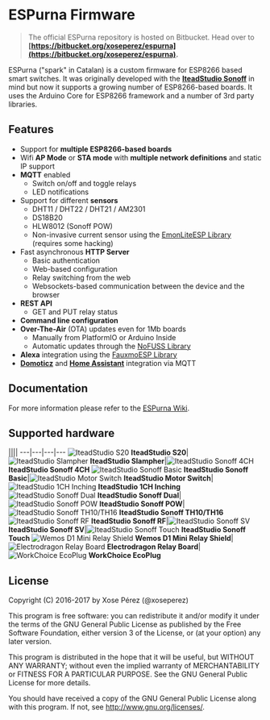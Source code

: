 # ESPurna Firmware

> The official ESPurna repository is hosted on Bitbucket.
> Head over to **[https://bitbucket.org/xoseperez/espurna](https://bitbucket.org/xoseperez/espurna).**

ESPurna ("spark" in Catalan) is a custom firmware for ESP8266 based smart switches.
It was originally developed with the **[IteadStudio Sonoff](https://www.itead.cc/sonoff-wifi-wireless-switch.html)** in mind but now it supports a growing number of ESP8266-based boards.
It uses the Arduino Core for ESP8266 framework and a number of 3rd party libraries.

## Features

* Support for **multiple ESP8266-based boards**
* Wifi **AP Mode** or **STA mode** with **multiple network definitions** and static IP support
* **MQTT** enabled
    * Switch on/off and toggle relays
    * LED notifications
* Support for different **sensors**
    * DHT11 / DHT22 / DHT21 / AM2301
    * DS18B20
    * HLW8012 (Sonoff POW)
    * Non-invasive current sensor using the [EmonLiteESP Library](https://bitbucket.org/xoseperez/emonliteesp) (requires some hacking)
* Fast asynchronous **HTTP Server**
    * Basic authentication
    * Web-based configuration
    * Relay switching from the web
    * Websockets-based communication between the device and the browser
* **REST API**
    * GET and PUT relay status
* **Command line configuration**
* **Over-The-Air** (OTA) updates even for 1Mb boards
    * Manually from PlatformIO or Arduino Inside
    * Automatic updates through the [NoFUSS Library](https://bitbucket.org/xoseperez/nofuss)
* **Alexa** integration using the [FauxmoESP Library](https://bitbucket.org/xoseperez/fauxmoesp)
* [**Domoticz**](https://domoticz.com/) and [**Home Assistant**](https://home-assistant.io/) integration via MQTT

## Documentation

For more information please refer to the [ESPurna Wiki](https://bitbucket.org/xoseperez/espurna/wiki/Home).


## Supported hardware

||||
---|---|---|---
![IteadStudio S20](images/devices/s20.jpg) **IteadStudio S20**|![IteadStudio Slampher](images/devices/slampher.jpg) **IteadStudio Slampher**|![IteadStudio Sonoff 4CH](images/devices/sonoff-4ch.jpg) **IteadStudio Sonoff 4CH**
![IteadStudio Sonoff Basic](images/devices/sonoff-basic.jpg) **IteadStudio Sonoff Basic**|![IteadStudio Motor Switch](images/devices/motor-switch.jpg) **IteadStudio Motor Switch**|![IteadStudio 1CH Inching](images/devices/1ch-inching.jpg) **IteadStudio 1CH Inching**
![IteadStudio Sonoff Dual](images/devices/sonoff-dual.jpg) **IteadStudio Sonoff Dual**|![IteadStudio Sonoff POW](images/devices/sonoff-pow.jpg) **IteadStudio Sonoff POW**|![IteadStudio Sonoff TH10/TH16](images/devices/sonoff-th10-th16.jpg) **IteadStudio Sonoff TH10/TH16**
![IteadStudio Sonoff RF](images/devices/sonoff-rf.jpg) **IteadStudio Sonoff RF**|![IteadStudio Sonoff SV](images/devices/sonoff-sv.jpg) **IteadStudio Sonoff SV**|![IteadStudio Sonoff Touch](images/devices/sonoff-touch.jpg) **IteadStudio Sonoff Touch**
![Wemos D1 Mini Relay Shield](images/devices/d1mini.jpg) **Wemos D1 Mini Relay Shield**|![Electrodragon Relay Board](images/devices/electrodragon-relay-board.jpg) **Electrodragon Relay Board**|![WorkChoice EcoPlug](images/devices/workchoice-ecoplug.jpg) **WorkChoice EcoPlug**


## License

Copyright (C) 2016-2017 by Xose Pérez (@xoseperez)

This program is free software: you can redistribute it and/or modify
it under the terms of the GNU General Public License as published by
the Free Software Foundation, either version 3 of the License, or
(at your option) any later version.

This program is distributed in the hope that it will be useful,
but WITHOUT ANY WARRANTY; without even the implied warranty of
MERCHANTABILITY or FITNESS FOR A PARTICULAR PURPOSE.  See the
GNU General Public License for more details.

You should have received a copy of the GNU General Public License
along with this program.  If not, see <http://www.gnu.org/licenses/>.
